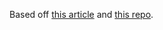 Based off [this article](https://blog.scottlogic.com/2017/12/13/chip8-emulator-webassembly-rust.html) and [this repo](https://github.com/ColinEberhardt/wasm-rust-chip8).